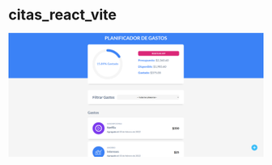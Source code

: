 ﻿# citas_react_vite
![alt text](https://raw.githubusercontent.com/MatiasMarro/citas_react_vite/main/App.png)

